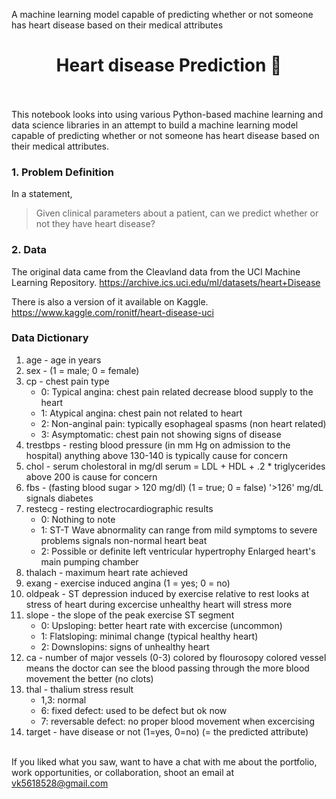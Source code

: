 A machine learning model capable of predicting whether or not someone has heart disease based on their medical attributes
<h1 align="center"> Heart disease Prediction 💉</h1><br>
<br>This notebook looks into using various Python-based machine learning and data science libraries in an attempt to build a machine learning model capable of predicting whether or not someone has heart disease based on their medical attributes.


<H3>1. Problem Definition</H3>

In a statement,

> Given clinical parameters about a patient, can we predict whether or not they have heart disease?

<H3>2. Data</H3>

The original data came from the Cleavland data from the UCI Machine Learning Repository. https://archive.ics.uci.edu/ml/datasets/heart+Disease

There is also a version of it available on Kaggle. https://www.kaggle.com/ronitf/heart-disease-uci

<H3>Data Dictionary</H3>


1. age - age in years
2. sex - (1 = male; 0 = female)
3. cp - chest pain type
   * 0: Typical angina: chest pain related decrease blood supply to the heart
   * 1: Atypical angina: chest pain not related to heart
   * 2: Non-anginal pain: typically esophageal spasms (non heart related)
   * 3: Asymptomatic: chest pain not showing signs of disease
4. trestbps - resting blood pressure (in mm Hg on admission to the hospital) anything above 130-140 is typically cause for concern
5. chol - serum cholestoral in mg/dl serum = LDL + HDL + .2 * triglycerides above 200 is cause for concern
6. fbs - (fasting blood sugar > 120 mg/dl) (1 = true; 0 = false) '>126' mg/dL signals diabetes
7. restecg - resting electrocardiographic results
   * 0: Nothing to note
   * 1: ST-T Wave abnormality can range from mild symptoms to severe problems signals non-normal heart beat
   * 2: Possible or definite left ventricular hypertrophy Enlarged heart's main pumping chamber
8. thalach - maximum heart rate achieved
9. exang - exercise induced angina (1 = yes; 0 = no)
10. oldpeak - ST depression induced by exercise relative to rest looks at stress of heart during excercise unhealthy heart will stress more
11. slope - the slope of the peak exercise ST segment
    * 0: Upsloping: better heart rate with excercise (uncommon)
    * 1: Flatsloping: minimal change (typical healthy heart)
    * 2: Downslopins: signs of unhealthy heart
12. ca - number of major vessels (0-3) colored by flourosopy colored vessel means the doctor can see the blood passing through the more blood movement the better (no clots)
13. thal - thalium stress result
    * 1,3: normal
    * 6: fixed defect: used to be defect but ok now
    * 7: reversable defect: no proper blood movement when excercising
14. target - have disease or not (1=yes, 0=no) (= the predicted attribute)


<Br>
If you liked what you saw, want to have a chat with me about the portfolio, work opportunities, or collaboration, shoot an email at <a href="mailto:vk5618528@gmail.com?subject=Hello%20Vikas" target="_top">
vk5618528@gmail.com</a>
